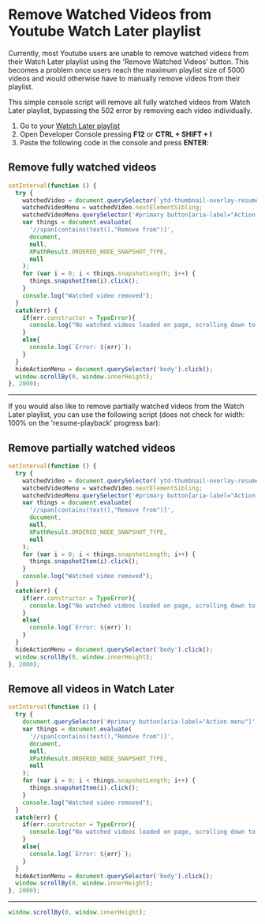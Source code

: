 # Remove Watched Videos from Youtube Watch Later playlist
Currently, most Youtube users are unable to remove watched videos from their Watch Later playlist using the 'Remove Watched Videos' button. This becomes a problem once users reach the maximum playlist size of 5000 videos and would otherwise have to manually remove videos from their playlist.

This simple console script will remove all fully watched videos from Watch Later playlist, bypassing the 502 error by removing each video individually.

1. Go to your [Watch Later playlist](https://www.youtube.com/playlist?list=WL)
2. Open Developer Console pressing **F12** or **CTRL + SHIFT + I**
3. Paste the following code in the console and press **ENTER**:

## Remove fully watched videos
```javascript
setInterval(function () {
  try {
    watchedVideo = document.querySelector(`ytd-thumbnail-overlay-resume-playback-renderer > div.style-scope[style="width: 100%;"]`).closest('#content');
    watchedVideoMenu = watchedVideo.nextElementSibling;
    watchedVideoMenu.querySelector('#primary button[aria-label="Action menu"]').click();
    var things = document.evaluate(
      '//span[contains(text(),"Remove from")]',
      document,
      null,
      XPathResult.ORDERED_NODE_SNAPSHOT_TYPE,
      null
    );
    for (var i = 0; i < things.snapshotLength; i++) {
      things.snapshotItem(i).click();
    }
    console.log("Watched video removed");
  }
  catch(err) {
    if(err.constructor = TypeError){
      console.log("No watched videos loaded on page, scrolling down to load more videos.");
    }
    else{
      console.log(`Error: ${err}`);
    }
  }
  hideActionMenu = document.querySelector('body').click();
  window.scrollBy(0, window.innerHeight);
}, 2000);
```

---

If you would also like to remove partially watched videos from the Watch Later playlist, you can use the following script (does not check for width: 100% on the 'resume-pĺayback' progress bar):

## Remove partially watched videos
```javascript
setInterval(function () {
  try {
    watchedVideo = document.querySelector(`ytd-thumbnail-overlay-resume-playback-renderer`).closest('#content');
    watchedVideoMenu = watchedVideo.nextElementSibling;
    watchedVideoMenu.querySelector('#primary button[aria-label="Action menu"]').click();
    var things = document.evaluate(
      '//span[contains(text(),"Remove from")]',
      document,
      null,
      XPathResult.ORDERED_NODE_SNAPSHOT_TYPE,
      null
    );
    for (var i = 0; i < things.snapshotLength; i++) {
      things.snapshotItem(i).click();
    }
    console.log("Watched video removed");
  }
  catch(err) {
    if(err.constructor = TypeError){
      console.log("No watched videos loaded on page, scrolling down to load more videos.");
    }
    else{
      console.log(`Error: ${err}`);
    }
  }
  hideActionMenu = document.querySelector('body').click();
  window.scrollBy(0, window.innerHeight);
}, 2000);
```

## Remove all videos in Watch Later
```javascript
setInterval(function () {
  try {
    document.querySelector('#primary button[aria-label="Action menu"]').click();
    var things = document.evaluate(
      '//span[contains(text(),"Remove from")]',
      document,
      null,
      XPathResult.ORDERED_NODE_SNAPSHOT_TYPE,
      null
    );
    for (var i = 0; i < things.snapshotLength; i++) {
      things.snapshotItem(i).click();
    }
    console.log("Watched video removed");
  }
  catch(err) {
    if(err.constructor = TypeError){
      console.log("No watched videos loaded on page, scrolling down to load more videos.");
    }
    else{
      console.log(`Error: ${err}`);
    }
  }
  hideActionMenu = document.querySelector('body').click();
  window.scrollBy(0, window.innerHeight);
}, 2000);
```
---
```javascript
window.scrollBy(0, window.innerHeight);
```
